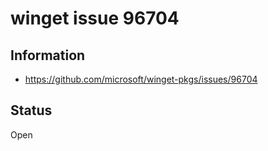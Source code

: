 # winget issue 96704

## Information

  * https://github.com/microsoft/winget-pkgs/issues/96704


## Status

Open

